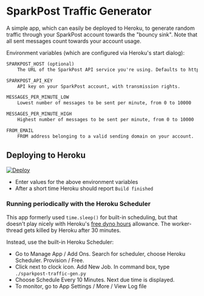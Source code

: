 # SparkPost Traffic Generator

A simple app, which can easily be deployed to Heroku, to generate random traffic through your SparkPost
account towards the "bouncy sink".  Note that all sent messages count towards your account usage.

Environment variables (which are configured via Heroku's start dialog):

```txt
SPARKPOST_HOST (optional)
    The URL of the SparkPost API service you're using. Defaults to https://api.sparkpost.com.

SPARKPOST_API_KEY
    API key on your SparkPost account, with transmission rights.

MESSAGES_PER_MINUTE_LOW
    Lowest number of messages to be sent per minute, from 0 to 10000

MESSAGES_PER_MINUTE_HIGH
    Highest number of messages to be sent per minute, from 0 to 10000

FROM_EMAIL
    FROM address belonging to a valid sending domain on your account.  e.g. fred@example.com
```

## Deploying to Heroku

[![Deploy](https://www.herokucdn.com/deploy/button.svg)](https://heroku.com/deploy)

- Enter values for the above environment variables
- After a short time Heroku should report `Build finished`

### Running periodically with the Heroku Scheduler

This app formerly used `time.sleep()` for built-in scheduling, but that doesn't play nicely with
Heroku's [free dyno hours](https://devcenter.heroku.com/articles/free-dyno-hours#consuming-hours) allowance.
The worker-thread gets killed by Heroku after 30 minutes.

Instead, use the built-in Heroku Scheduler:

- Go to Manage App / Add Ons.  Search for scheduler, choose Heroku Scheduler.  Provision / Free.
- Click next to clock icon.  Add New Job.  In command box, type `./sparkpost-traffic-gen.py`
- Choose Schedule Every 10 Minutes.  Next due time is displayed.
- To monitor, go to App Settings / More / View Log file